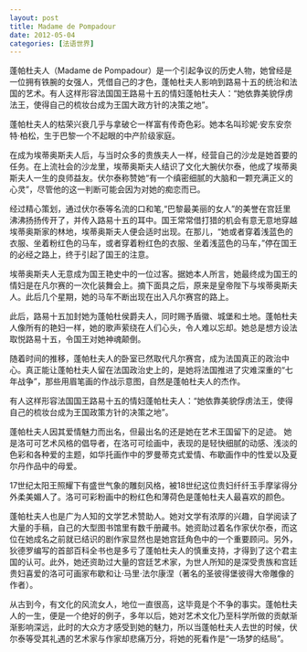 ```yaml
---
layout: post
title: Madame de Pompadour
date: 2012-05-04
categories: [法语世界]  
---
```


蓬帕杜夫人（Madame de Pompadour）是一个引起争议的历史人物，她曾经是一位拥有铁腕的女强人，凭借自己的才色，蓬帕杜夫人影响到路易十五的统治和法国的艺术。有人这样形容法国国王路易十五的情妇蓬帕杜夫人：“她依靠美貌俘虏法王，使得自己的梳妆台成为王国大政方针的决策之地”。

蓬帕杜夫人的枯荣兴衰几乎与拿破仑一样富有传奇色彩。她本名叫珍妮·安东安奈特·柏松，生于巴黎一个不起眼的中产阶级家庭。

在成为埃蒂奥斯夫人后，与当时众多的贵族夫人一样，经营自己的沙龙是她首要的任务。在上流社会的沙龙里，埃蒂奥斯夫人结识了文化大腕伏尔泰，他成了埃蒂奥斯夫人一生的良师益友。伏尔泰称赞她“有一个缜密细腻的大脑和一颗充满正义的心灵”，尽管他的这一判断可能会因为对她的痴恋而已。

经过精心策划，通过伏尔泰等名流的口和笔,“巴黎最美丽的女人”的美誉在宫廷里沸沸扬扬传开了，并传入路易十五的耳中。国王常常借打猎的机会有意无意地穿越埃蒂奥斯家的林地，埃蒂奥斯夫人便会适时出现。在那儿，“她或者穿着浅蓝色的衣服、坐着粉红色的马车，或者穿着粉红色的衣服、坐着浅蓝色的马车，”停在国王的必经之路上，终于引起了国王的注意。

埃蒂奥斯夫人无意成为国王艳史中的一位过客。据她本人所言，她最终成为国王的情妇是在凡尔赛的一次化装舞会上。摘下面具之后，原来是皇帝陛下与埃蒂奥斯夫人。此后几个星期，她的马车不断出现在出入凡尔赛宫的路上。

此后，路易十五加封她为蓬帕杜侯爵夫人，同时赐予盾徽、城堡和土地。蓬帕杜夫人像所有的艳妇一样，她的歌声萦绕在人们心头，令人难以忘却。她总是想方设法取悦路易十五，令国王对她神魂颠倒。

随着时间的推移，蓬帕杜夫人的卧室已然取代凡尔赛宫，成为法国真正的政治中心。真正能让蓬帕杜夫人留在法国政治史上的，是她将法国推进了灾难深重的“七年战争”，那些用眉笔画的作战示意图，自然是蓬帕杜夫人的杰作。

有人这样形容法国国王路易十五的情妇蓬帕杜夫人：“她依靠美貌俘虏法王，使得自己的梳妆台成为王国政策方针的决策之地”。

蓬帕杜夫人因其爱情魅力而出名，但最出名的还是她在艺术王国留下的足迹。 她是洛可可艺术风格的倡导者，在洛可可绘画中，表现的是轻快细腻的动感、浅淡的色彩和各种爱的主题，如华托画作中的罗曼蒂克式爱情、布歇画作中的性爱以及夏尔丹作品中的母爱。

17世纪太阳王照耀下有盛世气象的雕刻风格，被18世纪这位贵妇纤纤玉手摩挲得分外柔美媚人了。洛可可彩粉画中的粉红色和薄荷色是蓬帕杜夫人最喜欢的颜色。

蓬帕杜夫人也是广为人知的文学艺术赞助人。她对文学有浓厚的兴趣，自学阅读了大量的手稿，自己的大型图书馆里有数千册藏书。她资助过着名作家伏尔泰，而这位在她成名之前就已结识的剧作家显然也是她宫廷角色中的一个重要顾问。另外，狄德罗编写的首部百科全书也是多亏了蓬帕杜夫人的慎重支持，才得到了这个君主国的认可。此外，她还资助过大量的宫廷艺术家，为世人所知的是深受贵族和宫廷贵妇喜爱的洛可可画家布歇和让·马里·法尔康涅（著名的圣彼得堡彼得大帝雕像的作者）。

从古到今，有文化的风流女人，地位一直很高，这毕竟是个不争的事实。蓬帕杜夫人的一生，便是一个绝好的例子，多年以后，她对艺术文化乃至科学所做的贡献渐渐影响深远，此时的大众方才感受到她的魅力，所以当蓬帕杜夫人去世的时候，伏尔泰等受其礼遇的艺术家与作家却悲痛万分，将她的死看作是“一场梦的结局”。
